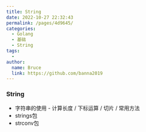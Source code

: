 ```yaml
---
title: String
date: 2022-10-27 22:32:43
permalink: /pages/4d9645/
categories:
  - Golang
  - 基础
  - String
tags:
  - 
author: 
  name: Bruce
  link: https://github.com/banna2019
---
```



### String

- 字符串的使用 - 计算长度 / 下标运算 / 切片 / 常用方法
- strings包
- strconv包
